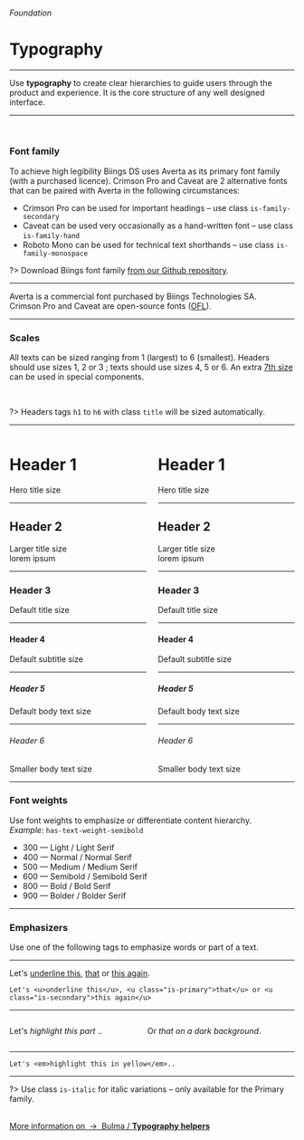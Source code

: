 <h6 class="is-uppercase is-dimmed has-text-weight-medium is-size-6 is-size-7-mobile">Foundation</h6>
<h1 class="title is-family-secondary is-size-2-mobile">Typography</h1>
<hr class="is-visible is-size-3">
<p class="is-size-4 has-text-dark">
    Use <strong>typography</strong> to create clear hierarchies to guide users through the product and experience. It is the core structure of any well designed interface.
</p>
<hr class="is-visible is-size-3"><br>

<h3 class="title is-family-primary">Font family</h3>

To achieve high legibility Biings DS uses <span class="is-family-primary has-text-weight-medium">Averta</span> as its primary font family (with a purchased licence). <span class="is-family-primary has-text-weight-medium">Crimson Pro</span> and <span class="is-family-primary has-text-weight-medium">Caveat</span> are 2 alternative fonts that can be paired with Averta in the following circumstances:

<ul class="list">
    <li><span class="is-family-secondary is-inline-block is-size-bigger has-text-weight-medium">Crimson Pro</span> can be used for important headings – use class <code>is-family-secondary</code></li>
    <li><span class="is-family-hand is-inline-block has-text-weight-medium is-size-4 pr-1">Caveat</span> can be used very occasionally as a hand-written font – use class <code>is-family-hand</code></li>
    <li><span class="is-family-monospace is-size-smaller has-text-weight-semibold">Roboto Mono</span> can be used for technical text shorthands – use class <code>is-family-monospace</code></li>
</ul>

?> Download Biings font family <a class="has-text-weight-medium is-underlined" href="https://github.com/Biings/biings-ds/tree/master/build/fonts">from our Github repository</a>.

<hr>

<p class="is-dimmed is-size-6">Averta is a commercial font purchased by Biings Technologies SA.<br>Crimson Pro and Caveat are open-source fonts (<a class="is-underlined" href="https://scripts.sil.org/cms/scripts/page.php?site_id=nrsi&id=OFL">OFL</a>).</p>

<hr class="is-size-1 is-visible">
<h3 class="title is-family-primary">Scales</h3>

All texts can be sized ranging from 1 (largest) to 6 (smallest). Headers should use sizes 1, 2 or 3 ; texts should use sizes 4, 5 or 6. An extra <u>7th size</u> can be used in special components.

<br>

?> Headers tags `h1` to `h6` with class `title` will be sized automatically.

<hr>

<div class="box is-well is-larger">
    <div class="columns">
        <div class="column is-6">
            <h1 class="title is-1">Header 1</h1>
            <div class="subtitle">Hero title size</div>
            <hr>
            <h2 class="title is-2">Header 2</h2>
            <div class="subtitle is-5">Larger title size<br>lorem ipsum</div>
            <hr>
            <h3 class="title is-3">Header 3</h3>
            <div class="subtitle is-6">Default title size</div>
            <hr>
            <h4 class="title is-4">Header 4</h4>
            <div class="subtitle is-6">Default subtitle size</div>
            <hr>
            <h5 class="title is-5">Header 5</h5>
            <div class="subtitle is-size-7">Default body text size</div>
            <hr>
            <h6 class="title is-6">Header 6</h6>
            <div class="subtitle is-size-7">Smaller body text size</div>
        </div>
        <div class="column is-6">
            <h1 class="title is-1 is-family-primary">Header 1</h1>
            <div class="subtitle">Hero title size</div>
            <hr>
            <h2 class="title is-2 is-family-primary">Header 2</h2>
            <div class="subtitle is-5">Larger title size<br>lorem ipsum</div>
            <hr>
            <h3 class="title is-3 is-family-primary">Header 3</h3>
            <div class="subtitle is-6">Default title size</div>
            <hr>
            <h4 class="title is-4 is-family-primary">Header 4</h4>
            <div class="subtitle is-6">Default subtitle size</div>
            <hr>
            <h5 class="title is-5 is-family-primary">Header 5</h5>
            <div class="subtitle is-size-7">Default body text size</div>
            <hr>
            <h6 class="title is-6 is-family-primary">Header 6</h6>
            <div class="subtitle is-size-7">Smaller body text size</div>
        </div>
    </div>
    
</div>

<hr class="is-size-1 is-visible">
<h3 class="title is-family-primary">Font weights</h3>

Use font weights to emphasize or differentiate content hierarchy.  
<i>Example:</i> `has-text-weight-semibold`

<ul class="list is-size-5">
    <li><span class="has-text-weight-light">300 — Light / <span class="is-family-secondary is-size-5">Light Serif</span></span></li>
    <li><span class="has-text-weight-normal">400 — Normal / <span class="is-family-secondary is-size-5">Normal Serif</span></span></li>
    <li><span class="has-text-weight-medium">500 — Medium / <span class="is-family-secondary is-size-5">Medium Serif</span></span></li>
    <li><span class="has-text-weight-semibold">600 — Semibold / <span class="is-family-secondary is-size-5">Semibold Serif</span></span></li>
    <li><span class="has-text-weight-bold">800 — Bold / <span class="is-family-secondary is-size-5">Bold Serif</span></span></li>
    <li><span class="has-text-weight-bolder">900 — Bolder / <span class="is-family-secondary is-size-5">Bolder Serif</span></span></li>
</ul>

<hr class="is-size-1 is-visible">
<h3 class="title is-family-primary">Emphasizers</h3>

Use one of the following tags to emphasize words or part of a text.


<hr class="is-small">

<div class="box is-raised is-medium is-marginless is-size-3 is-radiusless-b">
    <p class="is-family-hand">Let's <u>underline this</u>, <u class="is-primary">that</u> or <u class="is-secondary">this again</u>.</p>
</div>

    Let's <u>underline this</u>, <u class="is-primary">that</u> or <u class="is-secondary">this again</u>
<hr class="is-small">

<div class="columns is-gapless is-marginless is-size-4">
    <div class="column is-6">
        <div class="box is-raised is-large is-radiusless-tr is-radiusless-b">
            <p class="is-family-secondary">Let's<em> highlight this part </em>..</p>
        </div>
    </div>
    <div class="column is-6">
        <div class="box is-large is-raised has-background-black-ter has-text-white is-radiusless-tl is-radiusless-b">
            <p class="is-family-secondary">Or <em>that on a dark background</em>.</p>
        </div>
    </div>
</div>
<hr class="is-marginless is-visible">
    
    Let's <em>highlight this in yellow</em>..
<hr>

?> Use class `is-italic` for italic variations – only available for the Primary family.

<br>

<a href="http://bulma.io/documentation/modifiers/typography-helpers/" target="blank" class="message is-info is-block">
    More information on &nbsp;→&nbsp; <span class="is-link is-underlined">Bulma / <strong>Typography helpers</strong></span>
</a>

